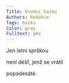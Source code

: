 ```yaml
---
Title: Úvodní haiku
Authors: Redakce
Tags: haiku
Color: gray
Fulltext: yes
---
```

Jen letní sprškou

není déšť, jenž se vrátil

popadesáté.

